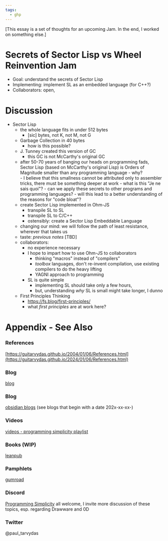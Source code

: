 ```yaml
---
tags:
  - ghp
---
```

[This essay is a set of thoughts for an upcoming Jam. In the end, I worked on something else.]
# Secrets of Sector Lisp vs Wheel Reinvention Jam
- Goal: understand the secrets of Sector Lisp
- Implementing: implement SL as an embedded language (for C++?)
- Collaborators: open, 

# Discussion
- Sector Lisp
	- the whole language fits in under 512 bytes
		- [sic] bytes, not K, not M, not G
	- Garbage Collection in 40 bytes
		- how is this possible?
	- J. Tunney created this version of GC
		- this GC is not McCarthy's original GC
	- after 50-70 years of banging our heads on programming fads, Sector Lisp (based on McCarthy's original Lisp) is Orders of Magnitude smaller than any programming language
			- why?  
			- I believe that this smallness cannot be attributed only to assembler tricks, there must be something deeper at work
				- what is this "Je ne sais quoi"?
				- can we apply these secrets to other programs and programming languages?
				- will this lead to a better understanding of the reasons for "code bloat"?
	- create Sector Lisp implemented in Ohm-JS 
		- transpile SL to SL
		- transpile SL to  C/C++
		- ostensibly: create a Sector Lisp Embeddable Language
	- changing our mind: we will follow the path of least resistance, wherever that takes us
	- taste: *previous notes* [TBD]
	- collaborators:
		- no experience necessary
		- I hope to impart how to use Ohm-JS to collaborators
			- thinking "macros" instead of "compilers"
			- *toolbox* languages, don't re-invent compilation, use existing compilers to do the heavy lifting
			- YAGNI approach to programming
		- SL is quite simple
			- implementing SL should take only a few hours, 
			- but, understanding *why* SL is small might take longer, I dunno
	- First Principles Thinking
		- https://fs.blog/first-principles/
		- what *first principles* are at work here?
# Appendix - See Also

### References

[https://guitarvydas.github.io/2004/01/06/References.html](https://guitarvydas.github.io/2024/01/06/References.html)

### Blog
[blog](https://guitarvydas.github.io/)

### Blog
[obsidian blogs](https://publish.obsidian.md/programmingsimplicity) (see blogs that begin with a date 202x-xx-xx-)
### Videos
[videos - programming simplicity playlist](https://www.youtube.com/@programmingsimplicity2980)
### Books (WIP)
[leanpub](https://leanpub.com/u/paul-tarvydas)
### Pamphlets
[gumroad](https://tarvydas.gumroad.com/l/dvtej?_gl=1*o7hy6z*_ga*MjA0NzUyMDY1Mi4xNzA3NDc3MDIx*_ga_6LJN6D94N6*MTcwNzQ3NzAyMC4xLjEuMTcwNzQ3NzI5Ni4wLjAuMA..)
### Discord
[Programming Simplicity](https://discord.gg/Jjx62ypR) all welcome, I invite more discussion of these topics, esp. regarding Drawware and 0D
### Twitter
@paul_tarvydas

<script src="https://utteranc.es/client.js" 
        repo="guitarvydas/guitarvydas.github.io" 
        issue-term="pathname" 
        theme="github-light" 
        crossorigin="anonymous" 
        async> 
</script> 
